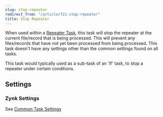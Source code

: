 ```yaml
---
slug: stop-repeater
redirect_from: "/article/721-stop-repeater"
title: Stop Repeater
---
```

When used within a [Repeater Task](repeater-task), this task will stop the repeater at the current file/record that is being processed. This will prevent any files/records that have not yet been processed from being processed. This task doesn't have any settings other than the common settings found on all tasks.

This task would typically used as a sub-task of an 'If' task, to stop a repeater under certain conditions.

## Settings
### Zynk Settings
See [Common Task Settings](common-task-settings)